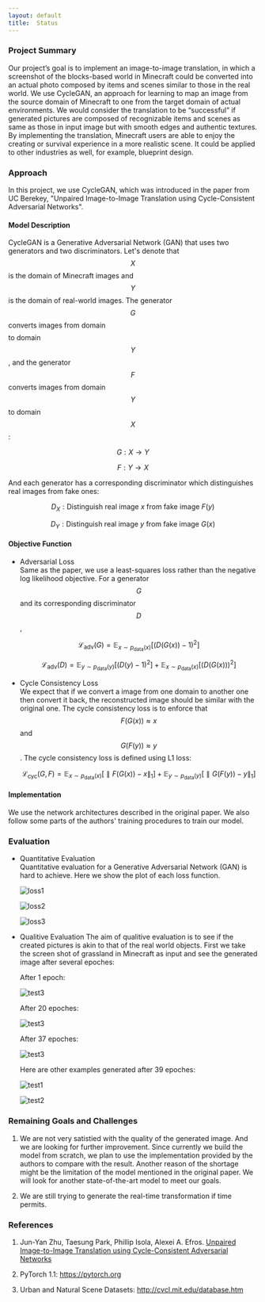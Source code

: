 ```yaml
---
layout: default
title:  Status
---
```


### Project Summary
Our project’s goal is to implement an image-to-image translation, in which a screenshot of the blocks-based world in Minecraft could be converted into an actual photo composed by items and scenes similar to those in the real world. We use CycleGAN, an approach for learning to map an image from the source domain of Minecraft to one from the target domain of actual environments. We would consider the translation to be “successful” if generated pictures are composed of recognizable items and scenes as same as those in input image but with smooth edges and authentic textures. By implementing the translation, Minecraft users are able to enjoy the creating or survival experience in a more realistic scene. It could be applied to other industries as well, for example, blueprint design.

### Approach
In this project, we use CycleGAN, which was introduced in the paper from UC Berekey, "Unpaired Image-to-Image Translation using Cycle-Consistent Adversarial Networks". 

#### Model Description
CycleGAN is a Generative Adversarial Network (GAN) that uses two generators and two discriminators. Let's denote that $$X$$ is the domain of Minecraft images and $$Y$$ is the domain of real-world images. The generator $$G$$ converts images from domain $$$$ to domain $$Y$$, and the generator $$F$$ converts images from domain $$Y$$ to domain $$X$$: 

$$G: X \to Y$$

$$F: Y \to X$$

And each generator has a corresponding discriminator which distinguishes real images from fake ones: 

$$D_X: \text{Distinguish real image } x \text{ from fake image } F(y)$$

$$D_Y: \text{Distinguish real image } y \text{ from fake image } G(x)$$


#### Objective Function
* Adversarial Loss  
  Same as the paper, we use a least-squares loss rather than the negative log likelihood objective. For a generator $$G$$ and its corresponding discriminator $$D$$,  
  
  $$\mathcal{L}_{\text{adv}}(G) = \mathbb{E}_{x\sim p_{\text{data}}(x)}[(D(G(x))-1)^2]$$  
  
  $$\mathcal{L}_{\text{adv}}(D) = \mathbb{E}_{y\sim p_{\text{data}}(y)}[(D(y)-1)^2] + \mathbb{E}_{x\sim p_{\text{data}}(x)}[(D(G(x)))^2]$$  
 
* Cycle Consistency Loss  
  We expect that if we convert a image from one domain to another one then convert it back, the reconstructed image should be similar with the original one. The cycle consistency loss is to enforce that $$F(G(x)) \approx x$$ and $$G(F(y)) \approx y$$. The cycle consistency loss is defined using L1 loss:  
  
  $$\mathcal{L}_{\text{cyc}}(G, F) = \mathbb{E}_{x\sim p_{\text{data}}(x)}[\parallel F(G(x))-x \parallel_1] + \mathbb{E}_{y\sim p_{\text{data}}(y)}[\parallel G(F(y))-y \parallel_1]$$


#### Implementation
We use the network architectures described in the original paper. We also follow some parts of the authors' training procedures to train our model.
  
### Evaluation
* Quantitative Evaluation  
  Quantitative evaluation for a Generative Adversarial Network (GAN) is hard to achieve. Here we show the plot of each loss function.
  
  ![loss1](https://github.com/sijielu/Revival/raw/master/img/loss1.png)
  
  ![loss2](https://github.com/sijielu/Revival/raw/master/img/loss2.png)
  
  ![loss3](https://github.com/sijielu/Revival/raw/master/img/loss3.png)

* Qualitive Evaluation
  The aim of qualitive evaluation is to see if the created pictures is akin to that of the real world objects. First we take the screen shot of grassland in Minecraft as input and see the generated image after several epoches:
  
  After 1 epoch:
  
  ![test3](https://github.com/sijielu/Revival/raw/master/img/test3_epoch1.png)
  
  After 20 epoches:
  
  ![test3](https://github.com/sijielu/Revival/raw/master/img/test3_epoch20.png)
  
  After 37 epoches:
  
  ![test3](https://github.com/sijielu/Revival/raw/master/img/test3_epoch37.png)
  
  Here are other examples generated after 39 epoches:
  
  ![test1](https://github.com/sijielu/Revival/raw/master/img/test1.png)
  
  ![test2](https://github.com/sijielu/Revival/raw/master/img/test2.png)

### Remaining Goals and Challenges
1. We are not very satistied with the quality of the generated image. And we are looking for further improvement. Since currently we build the model from scratch, we plan to use the implementation provided by the authors to compare with the result. Another reason of the shortage might be the limitation of the model mentioned in the original paper. We will look for another state-of-the-art model to meet our goals.

2. We are still trying to generate the real-time transformation if time permits.

### References
1. Jun-Yan Zhu, Taesung Park, Phillip Isola, Alexei A. Efros.  [Unpaired Image-to-Image Translation using Cycle-Consistent Adversarial Networks](https://arxiv.org/pdf/1703.10593.pdf)

2. PyTorch 1.1: <https://pytorch.org>

3. Urban and Natural Scene Datasets: <http://cvcl.mit.edu/database.htm>
